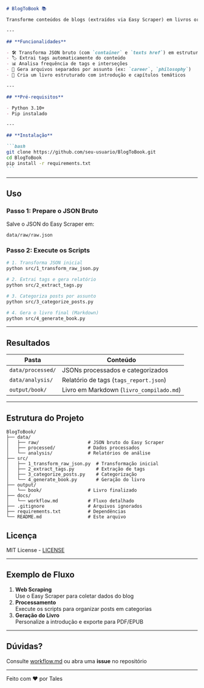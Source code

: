 ````markdown
# BlogToBook 📚

Transforme conteúdos de blogs (extraídos via Easy Scraper) em livros organizados por tags e categorias.

---

## **Funcionalidades**

- 🛠️ Transforma JSON bruto (com `container` e `texts href`) em estrutura categorizada
- 🏷️ Extrai tags automaticamente do conteúdo
- 📊 Analisa frequência de tags e interseções
- 📂 Gera arquivos separados por assunto (ex: `career`, `philosophy`)
- 📕 Cria um livro estruturado com introdução e capítulos temáticos

---

## **Pré-requisitos**

- Python 3.10+
- Pip instalado

---

## **Instalação**

```bash
git clone https://github.com/seu-usuario/BlogToBook.git
cd BlogToBook
pip install -r requirements.txt
```
````

---

## **Uso**

### Passo 1: Prepare o JSON Bruto

Salve o JSON do Easy Scraper em:

```
data/raw/raw.json
```

### Passo 2: Execute os Scripts

```bash
# 1. Transforma JSON inicial
python src/1_transform_raw_json.py

# 2. Extrai tags e gera relatório
python src/2_extract_tags.py

# 3. Categoriza posts por assunto
python src/3_categorize_posts.py

# 4. Gera o livro final (Markdown)
python src/4_generate_book.py
```

---

## **Resultados**

| Pasta             | Conteúdo                                 |
| ----------------- | ---------------------------------------- |
| `data/processed/` | JSONs processados e categorizados        |
| `data/analysis/`  | Relatório de tags (`tags_report.json`)   |
| `output/book/`    | Livro em Markdown (`livro_compilado.md`) |

---

## **Estrutura do Projeto**

```
BlogToBook/
├── data/
│   ├── raw/                  # JSON bruto do Easy Scraper
│   ├── processed/            # Dados processados
│   └── analysis/             # Relatórios de análise
├── src/
│   ├── 1_transform_raw_json.py  # Transformação inicial
│   ├── 2_extract_tags.py        # Extração de tags
│   ├── 3_categorize_posts.py    # Categorização
│   └── 4_generate_book.py       # Geração do livro
├── output/
│   └── book/                 # Livro finalizado
├── docs/
│   └── workflow.md           # Fluxo detalhado
├── .gitignore                # Arquivos ignorados
├── requirements.txt          # Dependências
└── README.md                 # Este arquivo
```

## **Licença**

MIT License - [LICENSE](LICENSE)

---

## **Exemplo de Fluxo**

1. **Web Scraping**  
   Use o Easy Scraper para coletar dados do blog
2. **Processamento**  
   Execute os scripts para organizar posts em categorias
3. **Geração do Livro**  
   Personalize a introdução e exporte para PDF/EPUB

---

## **Dúvidas?**

Consulte [workflow.md](docs/workflow.md) ou abra uma **issue** no repositório

---

Feito com ❤️ por Tales
